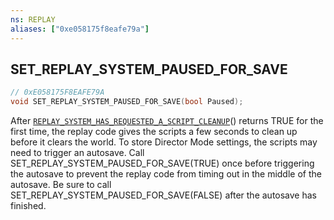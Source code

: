 ```yaml
---
ns: REPLAY
aliases: ["0xe058175f8eafe79a"]
---
```

## SET_REPLAY_SYSTEM_PAUSED_FOR_SAVE

```c
// 0xE058175F8EAFE79A
void SET_REPLAY_SYSTEM_PAUSED_FOR_SAVE(bool Paused);
```

After [`REPLAY_SYSTEM_HAS_REQUESTED_A_SCRIPT_CLEANUP`](#_0x95AB8B5C992C7B58)() returns TRUE for the first time, the replay code gives the scripts a few seconds to clean up before it clears the world. To store Director Mode settings, the scripts may need to trigger an autosave. Call SET_REPLAY_SYSTEM_PAUSED_FOR_SAVE(TRUE) once before triggering the autosave to prevent the replay code from timing out in the middle of the autosave. Be sure to call SET_REPLAY_SYSTEM_PAUSED_FOR_SAVE(FALSE) after the autosave has finished.

